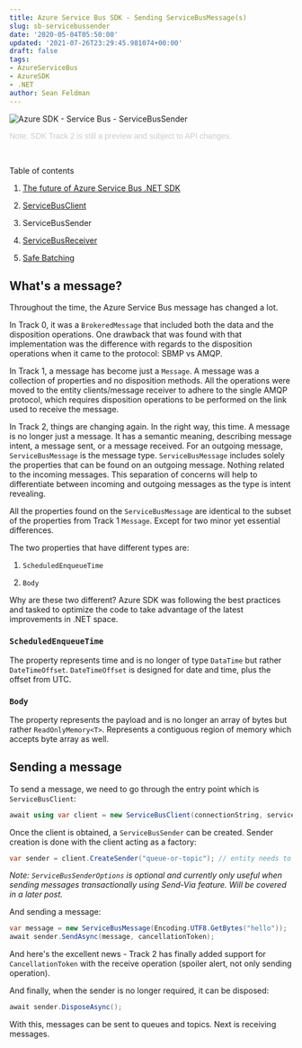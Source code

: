 ```yaml
---
title: Azure Service Bus SDK - Sending ServiceBusMessage(s)
slug: sb-servicebussender
date: '2020-05-04T05:50:00'
updated: '2021-07-26T23:29:45.981074+00:00'
draft: false
tags:
- AzureServiceBus
- AzureSDK
- .NET
author: Sean Feldman
---
```

![Azure SDK - Service Bus - ServiceBusSender][1]

<div style="color: #CCCCCC;font-family:  Arial, Helvetica, sans-serif;">
Note: SDK Track 2 is still a preview and subject to API changes.
</div>
<br>

Table of contents

 1. [The future of Azure Service Bus .NET SDK][2]
 2. [ServiceBusClient][3]
 3. ServiceBusSender
 4. [ServiceBusReceiver][4]
 5. [Safe Batching][5]

## What's a message?

Throughout the time, the Azure Service Bus message has changed a lot.

In Track 0, it was a `BrokeredMessage` that included both the data and the disposition operations. One drawback that was found with that implementation was the difference with regards to the disposition operations when it came to the protocol: SBMP vs AMQP.

In Track 1, a message has become just a `Message`. A message was a collection of properties and no disposition methods. All the operations were moved to the entity clients/message receiver to adhere to the single AMQP protocol, which requires disposition operations to be performed on the link used to receive the message.

In Track 2, things are changing again. In the right way, this time. A message is no longer just a message. It has a semantic meaning, describing message intent, a message sent, or a message received. For an outgoing message, `ServiceBusMessage` is the message type. `ServiceBusMessage` includes solely the properties that can be found on an outgoing message. Nothing related to the incoming messages. This separation of concerns will help to differentiate between incoming and outgoing messages as the type is intent revealing.

All the properties found on the `ServiceBusMessage` are identical to the subset of the properties from Track 1 `Message`. Except for two minor yet essential differences.

The two properties that have different types are:

 1. `ScheduledEnqueueTime`
 2. `Body`

Why are these two different? Azure SDK was following the best practices and tasked to optimize the code to take advantage of the latest improvements in .NET space.

### `ScheduledEnqueueTime`

The property represents time and is no longer of type `DataTime` but rather `DateTimeOffset`. `DateTimeOffset` is designed for date and time, plus the offset from UTC.

### `Body`

The property represents the payload and is no longer an array of bytes but rather `ReadOnlyMemory<T>`. Represents a contiguous region of memory which accepts byte array as well.

## Sending a message

To send a message, we need to go through the entry point which is `ServiceBusClient`:

```csharp
await using var client = new ServiceBusClient(connectionString, serviceBusClientOptions);
```
Once the client is obtained, a `ServiceBusSender` can be created. Sender creation is done with the client acting as a factory:

```csharp
var sender = client.CreateSender("queue-or-topic"); // entity needs to exist
```
*Note: `ServiceBusSenderOptions` is optional and currently only useful when sending messages transactionally using Send-Via feature. Will be covered in a later post.*

And sending a message:

```csharp
var message = new ServiceBusMessage(Encoding.UTF8.GetBytes("hello"));
await sender.SendAsync(message, cancellationToken);
```
And here's the excellent news - Track 2 has finally added support for `CancellationToken` with the receive operation (spoiler alert, not only sending operation).

And finally, when the sender is no longer required, it can be disposed:

```csharp
await sender.DisposeAsync();
```
With this, messages can be sent to queues and topics. Next is receiving messages.


[1]: https://aspblogs.blob.core.windows.net:443/media/sfeldman/2020/sb-servicebussender/sending.jpg
[2]: https://weblogs.asp.net/sfeldman/the-future-of-asb-dotnet-sdk
[3]: https://weblogs.asp.net/sfeldman/sb-servicebusclient
[4]: https://weblogs.asp.net/sfeldman/sb-servicebusreceiver
[5]: https://weblogs.asp.net/sfeldman/sb-servicebusreceiver/sb-safebatching
